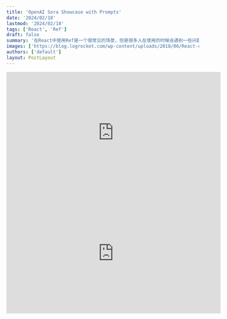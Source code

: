 ```yaml
---
title: 'OpenAI Sora Showcase with Prompts'
date: '2024/02/18'
lastmod: '2024/02/18'
tags: ['React', 'Ref']
draft: false
summary: '在React中使用Ref是一个很常见的场景，但是很多人在使用的时候会遇到一些问题，这里有6个挑战，你能通过吗？'
images: ['https://blog.logrocket.com/wp-content/uploads/2018/06/React-createref-DOM.png']
authors: ['default']
layout: PostLayout
---
```


<iframe width="560" height="315" src="https://www.youtube.com/embed/74fLdwKyeGo" title="YouTube video player" frameborder="0" allow="accelerometer; autoplay; clipboard-write; encrypted-media; gyroscope; picture-in-picture" allowfullscreen></iframe>

<iframe width="560" height="315" src="https://www.youtube.com/embed/视频ID" frameborder="0" allow="accelerometer; autoplay; encrypted-media; gyroscope; picture-in-picture" allowfullscreen></iframe>
